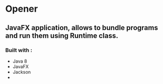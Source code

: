# Opener
## JavaFX application, allows to bundle programs and run them using Runtime class.

### Built with : 
* Java 8
* JavaFX
* Jackson
* 